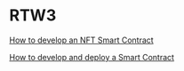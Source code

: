 # RTW3

[How to develop an NFT Smart Contract](WeekOne/README.md)

[How to develop and deploy a Smart Contract](WeekTwo)

